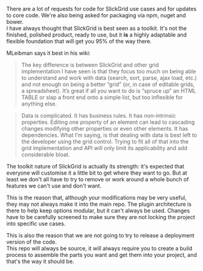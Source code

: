 There are a lot of requests for code for SlickGrid use cases and for updates to core code. We're also being asked for packaging via npm, nuget and bower.  
I have always thought that SlickGrid is best seen as a toolkit. It's not the finished, polished product, ready to use, but it **is** a highly adaptable and flexible foundation that will get you 95% of the way there. 

MLeibman says it best in his wiki:

> The key difference is between SlickGrid and other grid implementation I have seen is that they focus too much on being able to understand and work with data (search, sort, parse, ajax load, etc.) and not enough on being a better “grid” (or, in case of editable grids, a spreadsheet). It’s great if all you want to do is “spruce up” an HTML TABLE or slap a front end onto a simple list, but too inflexible for anything else.

> Data is complicated. It has business rules. It has non-intrinsic properties. Editing one property of an element can lead to cascading changes modifying other properties or even other elements. It has dependencies. What I’m saying, is that dealing with data is best left to the developer using the grid control. Trying to fit all of that into the grid implementation and API will only limit its applicability and add considerable bloat.

The toolkit nature of SlickGrid is actually its strength: it's expected that everyone will customise it a little bit to get where they want to go. But at least we don't all have to try to remove or work around a whole bunch of features we can't use and don't want.

This is the reason that, although your modifications may be very useful, they may not always make it into the main repo. The plugin architecture is there to help keep options modular, but it can't always be used. Changes have to be carefully screened to make sure they are not locking the project into specific use cases.

This is also the reason that we are not going to try to release a deployment version of the code.  
This repo will always be source, it will always require you to create a build process to assemble the parts you want and get them into your project, and that's the way it should be.